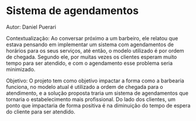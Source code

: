 # Sistema de agendamentos

Autor: Daniel Puerari

Contextualização: Ao conversar próximo a um barbeiro, ele relatou que estava pensando em implementar um sistema com agendamentos de horários para os seus serviços, até então, o modelo utilizado é por ordem de chegada. Segundo ele, por muitas vezes os clientes esperam muito tempo para ser atendido, e com o agendamento esse problema seria minimizado.

Objetivo: O projeto tem como objetivo impactar a forma como a barbearia funciona, no modelo atual é utilizado a ordem de chegada para o atendimento, e a solução proposta traria um sistema de agendamentos que tornaria o estabelecimento mais profissional. Do lado dos clientes, um ponto que impactaria de forma positiva é na diminuição do tempo de espera do cliente para ser atendido.
